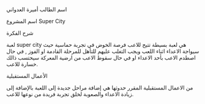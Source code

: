 

 اسم الطالب
أميرة العدواني


 اسم المشروع
Super City

 شرح الفكرة

لعبة super city  هي لعبة بسيطة تتيح للاعب فرصة الخوض في تجربة حماسية حيث سيواجة الاعداء اثناء اللعب ويجب التغلب عليهم للتأهل للمرحلة القادمة او الفوز , في حال اصطدم الاعب بأحد الاعداء او في حال سقوط الاعب من ارضية المعركة سيحتسب ذالك خسارة للاعب. 
 

الأعمال المستقبلية

من الاعمال المستقبلية المقرر حدوثها هي إضافة مراحل جديدة إلى اللعبة بالإضافة إلى زيادة الاعداء والصعوبة لخلق تجربة فريدة من نوعها للاعب.
